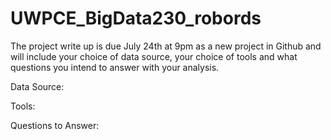 # UWPCE_BigData230_robords

The project write up is due July 24th at 9pm as a new project in Github and will include your choice of data source, your choice of tools and what questions you intend to answer with your analysis. 

Data Source:

Tools:

Questions to Answer:
